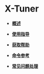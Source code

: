 # X-Tuner<a name="ZH-CN_TOPIC_0243558388"></a>

-   **[概述](概述.md)**  

-   **[使用指导](使用指导-0.md)**  

-   **[获取帮助](获取帮助-1.md)**  

-   **[命令参考](命令参考-2.md)**  

-   **[常见问题处理](常见问题处理-3.md)**  



